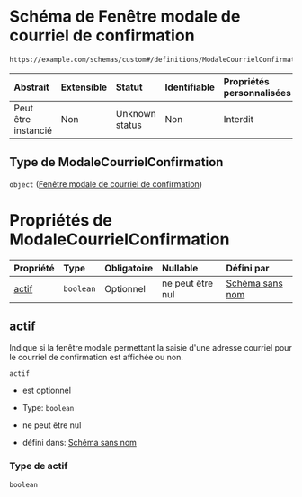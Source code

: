 # Schéma de Fenêtre modale de courriel de confirmation

```txt
https://example.com/schemas/custom#/definitions/ModaleCourrielConfirmation
```



| Abstrait            | Extensible | Statut         | Identifiable | Propriétés personnalisées | Propriétés Additionnelles | Limites d'accès | Défini dans                                                                        |
| :------------------ | :--------- | :------------- | :----------- | :------------------------ | :------------------------ | :-------------- | :--------------------------------------------------------------------------------- |
| Peut être instancié | Non        | Unknown status | Non          | Interdit                  | Interdit                  | aucun           | [FRW.form.schema.json\*](../out/FRW.form.schema.json "ouvrir le schéma d'origine") |

## Type de ModaleCourrielConfirmation

`object` ([Fenêtre modale de courriel de confirmation](frw-definitions-fenêtre-modale-de-courriel-de-confirmation.md))

# Propriétés de ModaleCourrielConfirmation

| Propriété       | Type      | Obligatoire | Nullable         | Défini par                                                                                                                                                                                      |
| :-------------- | :-------- | :---------- | :--------------- | :---------------------------------------------------------------------------------------------------------------------------------------------------------------------------------------------- |
| [actif](#actif) | `boolean` | Optionnel   | ne peut être nul | [Schéma sans nom](frw-definitions-fenêtre-modale-de-courriel-de-confirmation-properties-actif.md "https://example.com/schemas/custom#/definitions/ModaleCourrielConfirmation/properties/actif") |

## actif

Indique si la fenêtre modale permettant la saisie d'une adresse courriel pour le courriel de confirmation est affichée ou non.

`actif`

*   est optionnel

*   Type: `boolean`

*   ne peut être nul

*   défini dans: [Schéma sans nom](frw-definitions-fenêtre-modale-de-courriel-de-confirmation-properties-actif.md "https://example.com/schemas/custom#/definitions/ModaleCourrielConfirmation/properties/actif")

### Type de actif

`boolean`
